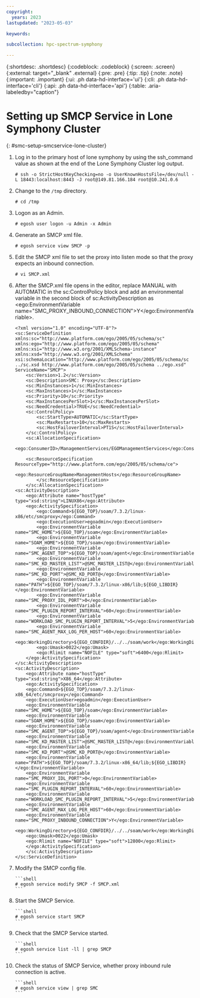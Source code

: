 ```yaml
---
copyright:
  years: 2023
lastupdated: "2023-05-03"

keywords: 

subcollection: hpc-spectrum-symphony

---
```


{:shortdesc: .shortdesc}
{:codeblock: .codeblock}
{:screen: .screen}
{:external: target="_blank" .external}
{:pre: .pre}
{:tip: .tip}
{:note: .note}
{:important: .important}
{:ui: .ph data-hd-interface='ui'}
{:cli: .ph data-hd-interface='cli'}
{:api: .ph data-hd-interface='api'}
{:table: .aria-labeledby="caption"}


# Setting up SMCP Service in Lone Symphony Cluster
{: #smc-setup-smcservice-lone-cluster}

1.  Log in to the primary host of lone symphony by using the ssh_command value as shown at the end of the Lone Symphony Cluster log output.

    ``` shell
    # ssh -o StrictHostKeyChecking=no -o UserKnownHostsFile=/dev/null -L 18443:localhost:8443 -J root@149.81.166.184 root@10.241.0.6
    ``` 
2.  Change to the `/tmp` directory.

    ```shell
    # cd /tmp
    ```
3.  Logon as an Admin.

    ```shell
    # egosh user logon -u Admin -x Admin
    ```
4.  Generate an SMCP xml file.

    ```shell
    # egosh service view SMCP -p
    ```

5.  Edit the SMCP xml file to set the proxy into listen mode so that the proxy expects an inbound connection.

    ```shell
    # vi SMCP.xml
    ```
6.  After the SMCP.xml file opens in the editor, replace MANUAL with AUTOMATIC in the sc:ControlPolicy block and add an environmental variable in the second block of sc:ActivityDescription as <ego:EnvironmentVariable name="SMC_PROXY_INBOUND_CONNECTION">Y</ego:EnvironmentVariable>. 
    ```http
    <?xml version="1.0" encoding="UTF-8"?>
    <sc:ServiceDefinition xmlns:sc="http://www.platform.com/ego/2005/05/schema/sc" xmlns:ego="http://www.platform.com/ego/2005/05/schema" xmlns:xsi="http://www.w3.org/2001/XMLSchema-instance" xmlns:xsd="http://www.w3.org/2001/XMLSchema" xsi:schemaLocation="http://www.platform.com/ego/2005/05/schema/sc ../sc.xsd http://www.platform.com/ego/2005/05/schema ../ego.xsd" ServiceName="SMCP">
        <sc:Version>1.2</sc:Version>
        <sc:Description>SMC: Proxy</sc:Description>
        <sc:MinInstances>1</sc:MinInstances>
        <sc:MaxInstances>1</sc:MaxInstances>
        <sc:Priority>10</sc:Priority>
        <sc:MaxInstancesPerSlot>1</sc:MaxInstancesPerSlot>
        <sc:NeedCredential>TRUE</sc:NeedCredential>
        <sc:ControlPolicy>
            <sc:StartType>AUTOMATIC</sc:StartType>
            <sc:MaxRestarts>10</sc:MaxRestarts>
            <sc:HostFailoverInterval>PT1S</sc:HostFailoverInterval>
        </sc:ControlPolicy>
        <sc:AllocationSpecification>
            <ego:ConsumerID>/ManagementServices/EGOManagementServices</ego:ConsumerID>
            
        <sc:ResourceSpecification ResourceType="http://www.platform.com/ego/2005/05/schema/ce">
            <ego:ResourceGroupName>ManagementHosts</ego:ResourceGroupName>
            </sc:ResourceSpecification>
        </sc:AllocationSpecification>
    <sc:ActivityDescription>
        <ego:Attribute name="hostType" type="xsd:string">LINUX86</ego:Attribute>
        <ego:ActivitySpecification>
            <ego:Command>${EGO_TOP}/soam/7.3.2/linux-x86/etc/smcproxy</ego:Command>
            <ego:ExecutionUser>egoadmin</ego:ExecutionUser>
            <ego:EnvironmentVariable name="SMC_HOME">${EGO_TOP}/soam</ego:EnvironmentVariable>
            <ego:EnvironmentVariable name="SOAM_HOME">${EGO_TOP}/soam</ego:EnvironmentVariable>
            <ego:EnvironmentVariable name="SMC_AGENT_TOP">${EGO_TOP}/soam/agent</ego:EnvironmentVariable>
            <ego:EnvironmentVariable name="SMC_KD_MASTER_LIST">@SMC_MASTER_LIST@</ego:EnvironmentVariable>
            <ego:EnvironmentVariable name="SMC_KD_PORT">@SMC_KD_PORT@</ego:EnvironmentVariable>
            <ego:EnvironmentVariable name="PATH">${EGO_TOP}/soam/7.3.2/linux-x86/lib;${EGO_LIBDIR}</ego:EnvironmentVariable>
            <ego:EnvironmentVariable name="SMC_PROXY_IDL_PORT">0</ego:EnvironmentVariable>
            <ego:EnvironmentVariable name="SMC_PLUGIN_REPORT_INTERVAL">60</ego:EnvironmentVariable>
            <ego:EnvironmentVariable name="WORKLOAD_SMC_PLUGIN_REPORT_INTERVAL">5</ego:EnvironmentVariable>
            <ego:EnvironmentVariable name="SMC_AGENT_MAX_LOG_PER_HOST">60</ego:EnvironmentVariable>
            <ego:WorkingDirectory>${EGO_CONFDIR}/../../soam/work</ego:WorkingDirectory>
            <ego:Umask>0022</ego:Umask>
            <ego:Rlimit name="NOFILE" type="soft">6400</ego:Rlimit>
        </ego:ActivitySpecification>
    </sc:ActivityDescription>
    <sc:ActivityDescription>
        <ego:Attribute name="hostType" type="xsd:string">X86_64</ego:Attribute>
        <ego:ActivitySpecification>
        <ego:Command>${EGO_TOP}/soam/7.3.2/linux-x86_64/etc/smcproxy</ego:Command>
        <ego:ExecutionUser>egoadmin</ego:ExecutionUser>
        <ego:EnvironmentVariable name="SMC_HOME">${EGO_TOP}/soam</ego:EnvironmentVariable>
        <ego:EnvironmentVariable name="SOAM_HOME">${EGO_TOP}/soam</ego:EnvironmentVariable>
        <ego:EnvironmentVariable name="SMC_AGENT_TOP">${EGO_TOP}/soam/agent</ego:EnvironmentVariable>
        <ego:EnvironmentVariable name="SMC_KD_MASTER_LIST">@SMC_MASTER_LIST@</ego:EnvironmentVariable>
        <ego:EnvironmentVariable name="SMC_KD_PORT">@SMC_KD_PORT@</ego:EnvironmentVariable>
        <ego:EnvironmentVariable name="PATH">${EGO_TOP}/soam/7.3.2/linux-x86_64/lib;${EGO_LIBDIR}</ego:EnvironmentVariable>
        <ego:EnvironmentVariable name="SMC_PROXY_IDL_PORT">0</ego:EnvironmentVariable>
        <ego:EnvironmentVariable name="SMC_PLUGIN_REPORT_INTERVAL">60</ego:EnvironmentVariable>
        <ego:EnvironmentVariable name="WORKLOAD_SMC_PLUGIN_REPORT_INTERVAL">5</ego:EnvironmentVariable>
        <ego:EnvironmentVariable name="SMC_AGENT_MAX_LOG_PER_HOST">60</ego:EnvironmentVariable>
        <ego:EnvironmentVariable name="SMC_PROXY_INBOUND_CONNECTION">Y</ego:EnvironmentVariable> 
        <ego:WorkingDirectory>${EGO_CONFDIR}/../../soam/work</ego:WorkingDirectory>
        <ego:Umask>0022</ego:Umask>
        <ego:Rlimit name="NOFILE" type="soft">12800</ego:Rlimit>
        </ego:ActivitySpecification>
        </sc:ActivityDescription>
    </sc:ServiceDefinition> 
    ```

7.  Modify the SMCP config file.

        ```shell
        # egosh service modify SMCP -f SMCP.xml
        ```

8.  Start the SMCP Service.

        ```shell
        # egosh service start SMCP
        ```

9.  Check that the SMCP Service started.

        ```shell
        # egosh service list -ll | grep SMCP
        ```

10. Check the status of SMCP Service, whether proxy inbound rule connection is active.

        ```shell
        # egosh service view | grep SMC
        ```
